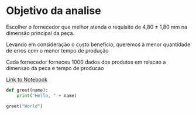 # Objetivo da analise

Escolher o fornecedor que melhor atenda o requisito
de 4,80 ± 1,80 mm na dimensão principal da peça.

Levando em consideração o custo beneficio, queremos a menor quantidade de erros com o menor tempo de produção

Cada fornecedor forneceu 1000 dados dos produtos em relacao a dimensao da peca e tempo de producao

[Link to Notebook](analise.ipynb)


```python
def greet(name):
    print("Hello, " + name)

greet("World")
```
